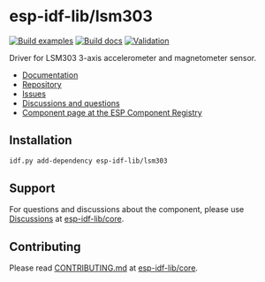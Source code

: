 # esp-idf-lib/lsm303

[![Build examples](https://github.com/esp-idf-lib/lsm303/actions/workflows//build.yml/badge.svg)](https://github.com/esp-idf-lib/lsm303/actions/workflows//build.yml)
[![Build docs](https://github.com/esp-idf-lib/lsm303/actions/workflows//build-docs.yml/badge.svg)](https://github.com/esp-idf-lib/lsm303/actions/workflows//build-docs.yml)
[![Validation](https://github.com/esp-idf-lib/lsm303/actions/workflows//validate-component.yml/badge.svg)](https://github.com/esp-idf-lib/lsm303/actions/workflows//validate-component.yml)

Driver for LSM303 3-axis accelerometer and magnetometer sensor.

* [Documentation](https://esp-idf-lib.github.io/lsm303/)
* [Repository](https://github.com/esp-idf-lib/lsm303)
* [Issues](https://github.com/esp-idf-lib/lsm303/issues)
* [Discussions and questions](https://github.com/esp-idf-lib/core/discussions)
* [Component page at the ESP Component Registry](https://components.espressif.com/components/esp-idf-lib/lsm303)

## Installation

```sh
idf.py add-dependency esp-idf-lib/lsm303
```

## Support

For questions and discussions about the component, please use
[Discussions](https://github.com/esp-idf-lib/core/discussions)
at [esp-idf-lib/core](https://github.com/esp-idf-lib/core).

## Contributing

Please read [CONTRIBUTING.md](https://github.com/esp-idf-lib/core/blob/main/CONTRIBUTING.md)
at [esp-idf-lib/core](https://github.com/esp-idf-lib/core).

